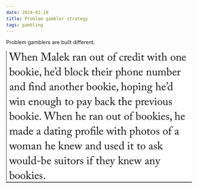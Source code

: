 ```yaml
---
date: 2024-01-28
title: Problem gambler strategy
tags: gambling
---
```


Problem gamblers are built different.

![bookie](https://raw.githubusercontent.com/muneer78/muneer78.github.io/master/images/bookie.png)

